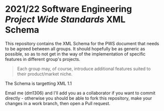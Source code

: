 # 2021/22 Software Engineering *Project Wide Standards* XML Schema
This repository contains the XML Schema for the PWS document that needs to be agreed between all groups.
It should hopefully be as generic as possible, so as to not get in the way of the implementation of specific features in different group's projects.
> Each group may, of course, introduce additional features suited to their product/market niche.

The Schema is targetting XML 1.1

Email me (dm1306) and I'll add you as a collaborator if you want to commit directly - otherwise you should be able to fork this repository, make your changes in a work branch, then open a Pull request.
